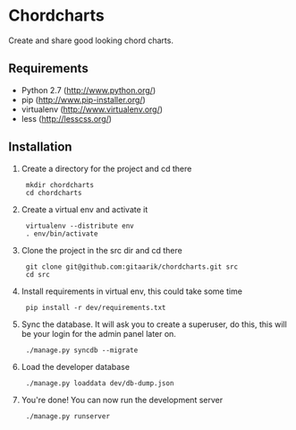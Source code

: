 Chordcharts
===========

Create and share good looking chord charts.

Requirements
------------

- Python 2.7 (http://www.python.org/)
- pip (http://www.pip-installer.org/)
- virtualenv (http://www.virtualenv.org/)
- less (http://lesscss.org/)

Installation
------------

1. Create a directory for the project and cd there

        mkdir chordcharts
        cd chordcharts

2. Create a virtual env and activate it

        virtualenv --distribute env
        . env/bin/activate

3. Clone the project in the src dir and cd there

        git clone git@github.com:gitaarik/chordcharts.git src
        cd src

4. Install requirements in virtual env, this could take some time

        pip install -r dev/requirements.txt

5. Sync the database. It will ask you to create a superuser, do this, this will be your login for the admin panel later on.

        ./manage.py syncdb --migrate

5. Load the developer database

        ./manage.py loaddata dev/db-dump.json

6. You're done! You can now run the development server

        ./manage.py runserver
